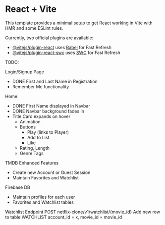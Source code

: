 # React + Vite

This template provides a minimal setup to get React working in Vite with HMR and some ESLint rules.

Currently, two official plugins are available:

- [@vitejs/plugin-react](https://github.com/vitejs/vite-plugin-react/blob/main/packages/plugin-react/README.md) uses [Babel](https://babeljs.io/) for Fast Refresh
- [@vitejs/plugin-react-swc](https://github.com/vitejs/vite-plugin-react-swc) uses [SWC](https://swc.rs/) for Fast Refresh

TODO:

Login/Signup Page
- DONE First and Last Name in Registration
- Remember Me functionality

Home
- DONE First Name displayed in Navbar
- DONE Navbar background fades in 
- Title Card expands on hover
    - Animation
    - Buttons
        - Play (links to Player)
        - Add to List
        - Like
    - Rating, Length
    - Genre Tags

TMDB Enhanced Features
- Create new Account or Guest Session
- Maintain Favorites and Watchlist

Firebase DB
- Maintain profiles for each user
- Favorites and Watchlist tables


Watchlist Endpoint
POST netflix-clone/v1/watchlist/{movie_id}
Add new row to table WATCHLIST
    account_id = x, movie_id = movie_id
